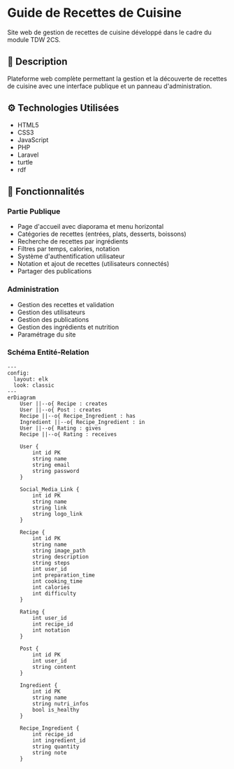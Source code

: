 # Guide de Recettes de Cuisine

Site web de gestion de recettes de cuisine développé dans le cadre du module TDW 2CS.

## 🎯 Description

Plateforme web complète permettant la gestion et la découverte de recettes de cuisine avec une interface publique et un panneau d'administration.

## ⚙️ Technologies Utilisées

- HTML5
- CSS3
- JavaScript
- PHP
- Laravel
- turtle
- rdf

## 🚀 Fonctionnalités

### Partie Publique

- Page d'accueil avec diaporama et menu horizontal
- Catégories de recettes (entrées, plats, desserts, boissons)
- Recherche de recettes par ingrédients
- Filtres par temps, calories, notation
- Système d'authentification utilisateur
- Notation et ajout de recettes (utilisateurs connectés)
- Partager des publications

### Administration

- Gestion des recettes et validation
- Gestion des utilisateurs
- Gestion des publications
- Gestion des ingrédients et nutrition
- Paramétrage du site

### Schéma Entité-Relation

```mermaid
---
config:
  layout: elk
  look: classic
---
erDiagram
    User ||--o{ Recipe : creates
    User ||--o{ Post : creates
    Recipe ||--o{ Recipe_Ingredient : has
    Ingredient ||--o{ Recipe_Ingredient : in
    User ||--o{ Rating : gives
    Recipe ||--o{ Rating : receives

    User {
        int id PK
        string name
        string email
        string password
    }
  
    Social_Media_Link {
        int id PK
        string name
        string link
        string logo_link
    }
  
    Recipe {
        int id PK
        string name
        string image_path
        string description
        string steps
        int user_id
        int preparation_time
        int cooking_time
        int calories
        int difficulty
    }
  
    Rating {
        int user_id
        int recipe_id
        int notation
    }
  
    Post {
        int id PK
        int user_id
        string content
    }
  
    Ingredient {
        int id PK
        string name
        string nutri_infos
        bool is_healthy
    }
  
    Recipe_Ingredient {
        int recipe_id
        int ingredient_id
        string quantity
        string note
    }
```
